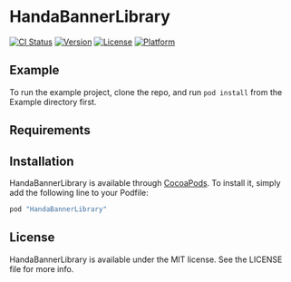 # HandaBannerLibrary

[![CI Status](http://img.shields.io/travis/dduk02/HandaBannerLibrary.svg?style=flat)](https://travis-ci.org/dduk02/HandaBannerLibrary)
[![Version](https://img.shields.io/cocoapods/v/HandaBannerLibrary.svg?style=flat)](http://cocoapods.org/pods/HandaBannerLibrary)
[![License](https://img.shields.io/cocoapods/l/HandaBannerLibrary.svg?style=flat)](http://cocoapods.org/pods/HandaBannerLibrary)
[![Platform](https://img.shields.io/cocoapods/p/HandaBannerLibrary.svg?style=flat)](http://cocoapods.org/pods/HandaBannerLibrary)

## Example

To run the example project, clone the repo, and run `pod install` from the Example directory first.

## Requirements

## Installation

HandaBannerLibrary is available through [CocoaPods](http://cocoapods.org). To install
it, simply add the following line to your Podfile:

```ruby
pod "HandaBannerLibrary"
```

## License

HandaBannerLibrary is available under the MIT license. See the LICENSE file for more info.
